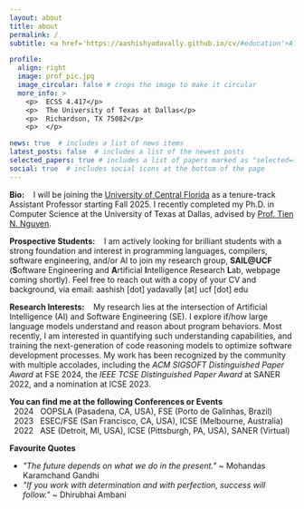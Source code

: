 ```yaml
---
layout: about
title: about
permalink: /
subtitle: <a href='https://aashishyadavally.github.io/cv/#education'>Affiliations</a>. <a href='https://aashishyadavally.github.io/cv/#research-interests'>Research</a>. <a href='https://aashishyadavally.github.io/cv/#academic-service'>Academic Service</a>. <a href='#'>Contacts</a>.

profile:
  align: right
  image: prof_pic.jpg
  image_circular: false # crops the image to make it circular
  more_info: >
    <p>  ECSS 4.417</p>
    <p>  The University of Texas at Dallas</p>
    <p>  Richardson, TX 75082</p>
    <p>  </p>

news: true  # includes a list of news items
latest_posts: false  # includes a list of the newest posts
selected_papers: true # includes a list of papers marked as "selected={true}"
social: true  # includes social icons at the bottom of the page
---
```


**Bio:** &nbsp;&nbsp; I will be joining the [University of Central Florida](https://csrankings.org/#/index?soft&us) as a tenure-track Assistant Professor starting Fall 2025. I recently completed my Ph.D. in Computer Science at the University of Texas at Dallas, advised by [Prof. Tien N. Nguyen](https://personal.utdallas.edu/~tien.n.nguyen/research.html).

**Prospective Students:** &nbsp;&nbsp; I am actively looking for brilliant students with a strong foundation and interest in programming languages, compilers, software engineering, and/or AI to join my research group, **SAIL@UCF** (**S**oftware Engineering and **A**rtificial **I**ntelligence Research **L**ab, webpage coming shortly). Feel free to reach out with a copy of your CV and background, via email: aashish [dot] yadavally [at] ucf [dot] edu

**Research Interests:** &nbsp;&nbsp; My research lies at the intersection of Artificial Intelligence (AI) and Software Engineering (SE). I explore if/how large language models understand and reason about program behaviors. Most recently, I am interested in quantifying such understanding capabilities, and training the next-generation of code reasoning models to optimize software development processes. My work has been recognized by the community with multiple accolades, including the *ACM SIGSOFT Distinguished Paper Award* at FSE 2024, the *IEEE TCSE Distinguished Paper Award* at SANER 2022, and a nomination at ICSE 2023. 

**You can find me at the following Conferences or Events**
<br/> &nbsp; 2024 &nbsp; OOPSLA (Pasadena, CA, USA), FSE (Porto de Galinhas, Brazil)
<br/> &nbsp; 2023 &nbsp; ESEC/FSE (San Francisco, CA, USA), ICSE (Melbourne, Australia)
<br/> &nbsp; 2022 &nbsp; ASE (Detroit, MI, USA), ICSE (Pittsburgh, PA, USA), SANER (Virtual)

**Favourite Quotes**
- *"The future depends on what we do in the present."* ~ Mohandas Karamchand Gandhi
- *"If you work with determination and with perfection, success will follow."* ~ Dhirubhai Ambani 
